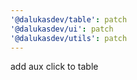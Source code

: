 ```yaml
---
'@dalukasdev/table': patch
'@dalukasdev/ui': patch
'@dalukasdev/utils': patch
---
```


add aux click to table
